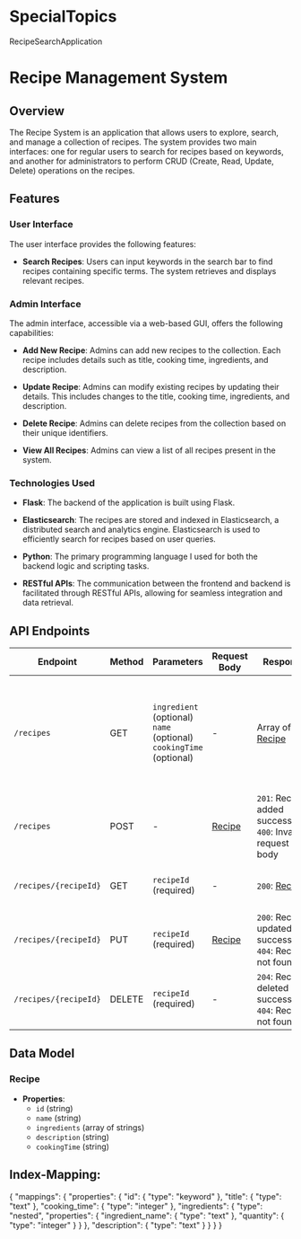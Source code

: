 # SpecialTopics
RecipeSearchApplication 


# Recipe Management System

## Overview

The Recipe System is an application that allows users to explore, search, and manage a collection of recipes. The system provides two main interfaces: one for regular users to search for recipes based on keywords, and another for administrators to perform CRUD (Create, Read, Update, Delete) operations on the recipes.

## Features

### User Interface

The user interface provides the following features:

- **Search Recipes**: Users can input keywords in the search bar to find recipes containing specific terms. The system retrieves and displays relevant recipes.

### Admin Interface

The admin interface, accessible via a web-based GUI, offers the following capabilities:

- **Add New Recipe**: Admins can add new recipes to the collection. Each recipe includes details such as title, cooking time, ingredients, and description.

- **Update Recipe**: Admins can modify existing recipes by updating their details. This includes changes to the title, cooking time, ingredients, and description.

- **Delete Recipe**: Admins can delete recipes from the collection based on their unique identifiers.

- **View All Recipes**: Admins can view a list of all recipes present in the system.

### Technologies Used

- **Flask**: The backend of the application is built using Flask.

- **Elasticsearch**: The recipes are stored and indexed in Elasticsearch, a distributed search and analytics engine. Elasticsearch is used to efficiently search for recipes based on user queries.

- **Python**: The primary programming language I used for both the backend logic and scripting tasks.

- **RESTful APIs**: The communication between the frontend and backend is facilitated through RESTful APIs, allowing for seamless integration and data retrieval.

## API Endpoints

| Endpoint               | Method | Parameters                           | Request Body | Response                      | Description                                           |
|------------------------|--------|--------------------------------------|--------------|-------------------------------|-------------------------------------------------------|
| `/recipes`             | GET    | `ingredient` (optional)<br>`name` (optional)<br>`cookingTime` (optional) | -            | Array of [Recipe](#recipe)    | Retrieve recipes based on optional parameters like ingredient, name, and cooking time. |
| `/recipes`             | POST   | -                                    | [Recipe](#recipe) | `201`: Recipe added successfully.<br>`400`: Invalid request body | Add a new recipe to the database.                      |
| `/recipes/{recipeId}`  | GET    | `recipeId` (required)                | -            | `200`: [Recipe](#recipe)      | Retrieve a specific recipe by its ID.                  |
| `/recipes/{recipeId}`  | PUT    | `recipeId` (required)                | [Recipe](#recipe) | `200`: Recipe updated successfully.<br>`404`: Recipe not found | Update a specific recipe by its ID.                    |
| `/recipes/{recipeId}`  | DELETE | `recipeId` (required)                | -            | `204`: Recipe deleted successfully.<br>`404`: Recipe not found | Delete a specific recipe by its ID.                    |

## Data Model

### Recipe

- **Properties**:
  - `id` (string)
  - `name` (string)
  - `ingredients` (array of strings)
  - `description` (string)
  - `cookingTime` (string)

## Index-Mapping:
{
  "mappings": {
    "properties": {
      "id": {
        "type": "keyword"
      },
      "title": {
        "type": "text"
      },
      "cooking_time": {
        "type": "integer"
      },
      "ingredients": {
        "type": "nested",
        "properties": {
          "ingredient_name": {
            "type": "text"
          },
          "quantity": {
            "type": "integer"
          }
        }
      },
      "description": {
        "type": "text"
      }
    }
  }
}

